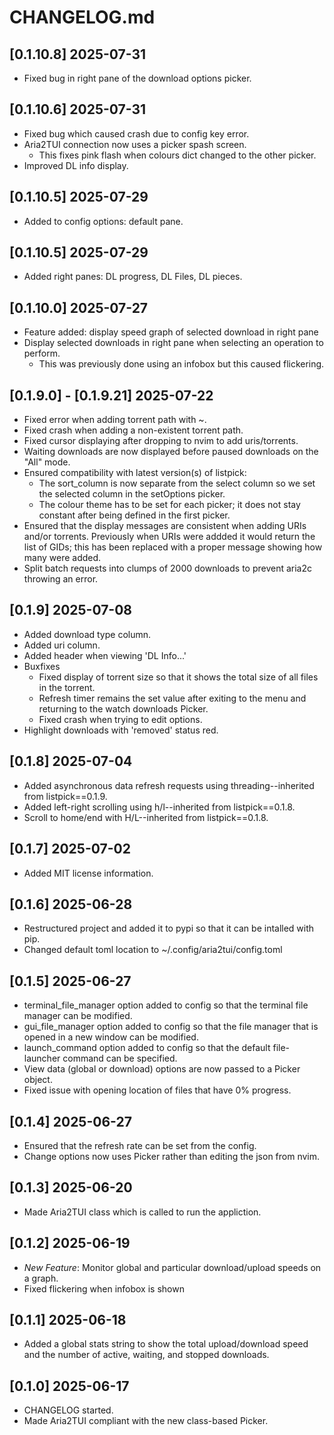 # CHANGELOG.md

## [0.1.10.8] 2025-07-31
 - Fixed bug in right pane of the download options picker.

## [0.1.10.6] 2025-07-31
 - Fixed bug which caused crash due to config key error.
 - Aria2TUI connection now uses a picker spash screen.
   - This fixes pink flash when colours dict changed to the other picker.
 - Improved DL info display.

## [0.1.10.5] 2025-07-29
 - Added to config options: default pane.

## [0.1.10.5] 2025-07-29
 - Added right panes: DL progress, DL Files, DL pieces.

## [0.1.10.0] 2025-07-27
- Feature added: display speed graph of selected download in right pane
- Display selected downloads in right pane when selecting an operation to perform.
  - This was previously done using an infobox but this caused flickering.

## [0.1.9.0] - [0.1.9.21] 2025-07-22
- Fixed error when adding torrent path with ~.
- Fixed crash when adding a non-existent torrent path.
- Fixed cursor displaying after dropping to nvim to add uris/torrents.
- Waiting downloads are now displayed before paused downloads on the "All" mode.
- Ensured compatibility with latest version(s) of listpick:
  - The sort_column is now separate from the select column so we set the selected column in the setOptions picker.
  - The colour theme has to be set for each picker; it does not stay constant after being defined in the first picker.
- Ensured that the display messages are consistent when adding URIs and/or torrents. Previously when URIs were addded it would return the list of GIDs; this has been replaced with a proper message showing how many were added.
- Split batch requests into clumps of 2000 downloads to prevent aria2c throwing an error.

## [0.1.9] 2025-07-08
 - Added download type column.
 - Added uri column.
 - Added header when viewing 'DL Info...'
 - Buxfixes
   - Fixed display of torrent size so that it shows the total size of all files in the torrent.
   - Refresh timer remains the set value after exiting to the menu and returning to the watch downloads Picker.
   - Fixed crash when trying to edit options.
 - Highlight downloads with 'removed' status red.

## [0.1.8] 2025-07-04
 - Added asynchronous data refresh requests using threading--inherited from listpick==0.1.9.
 - Added left-right scrolling using h/l--inherited from listpick==0.1.8.
 - Scroll to home/end with H/L--inherited from listpick==0.1.8.

## [0.1.7] 2025-07-02
 - Added MIT license information.

## [0.1.6] 2025-06-28
 - Restructured project and added it to pypi so that it can be intalled with pip. 
 - Changed default toml location to ~/.config/aria2tui/config.toml

## [0.1.5] 2025-06-27
 - terminal_file_manager option added to config so that the terminal file manager can be modified.
 - gui_file_manager option added to config so that the file manager that is opened in a new window can be modified.
 - launch_command option added to config so that the default file-launcher command can be specified.
 - View data (global or download) options are now passed to a Picker object.
 - Fixed issue with opening location of files that have 0% progress.
 
## [0.1.4] 2025-06-27
 - Ensured that the refresh rate can be set from the config.
 - Change options now uses Picker rather than editing the json from nvim.

## [0.1.3] 2025-06-20
 - Made Aria2TUI class which is called to run the appliction.

## [0.1.2] 2025-06-19
 - *New Feature*: Monitor global and particular download/upload speeds on a graph.
 - Fixed flickering when infobox is shown


## [0.1.1] 2025-06-18
 - Added a global stats string to show the total upload/download speed and the number of active, waiting, and stopped downloads.

## [0.1.0] 2025-06-17
 - CHANGELOG started.
 - Made Aria2TUI compliant with the new class-based Picker.
